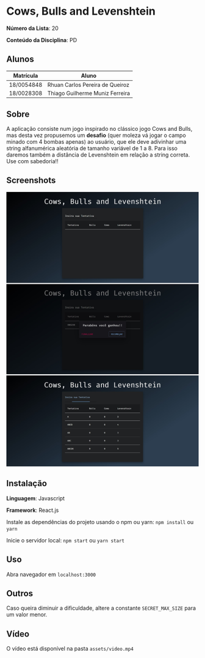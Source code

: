# Cows, Bulls and Levenshtein

**Número da Lista**: 20

**Conteúdo da Disciplina**: PD

## Alunos

| Matrícula  | Aluno                           |
| ---------- | ------------------------------- |
| 18/0054848 | Rhuan Carlos Pereira de Queiroz |
| 18/0028308 | Thiago Guilherme Muniz Ferreira |

## Sobre

A aplicação consiste num jogo inspirado no clássico jogo Cows and Bulls, mas desta vez propusemos um **desafio** (quer moleza vá jogar o campo minado com 4 bombas apenas) ao usuário, que ele deve adivinhar uma string alfanumérica aleatória
de tamanho variável de 1 a 8. Para isso daremos também a distância de Levenshtein em relação a string correta. Use com sabedoria!!

## Screenshots

![Inicial](./assets/p1.jpg)
![Vitória](./assets/p2.jpg)
![Lista](./assets/p3.jpg)

## Instalação

**Linguagem**: Javascript

**Framework**: React.js

Instale as dependências do projeto usando o npm ou yarn:
`npm install` ou `yarn`

Inicie o servidor local:
`npm start` ou `yarn start`

## Uso

Abra navegador em `localhost:3000`

## Outros

Caso queira diminuir a dificuldade, altere a constante `SECRET_MAX_SIZE` para um valor menor.

## Vídeo

O vídeo está disponível na pasta `assets/video.mp4`
